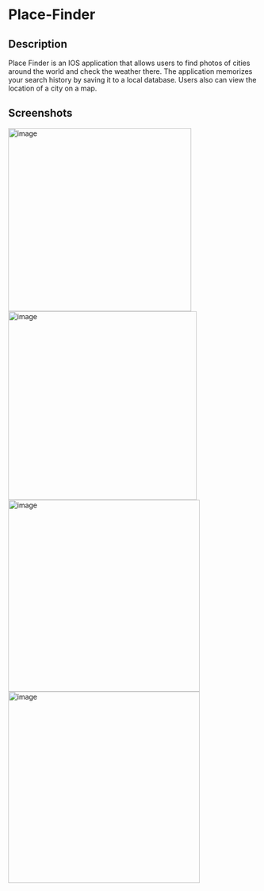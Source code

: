 # Place-Finder
## Description 
Place Finder is an IOS application that allows users to find photos of cities around the world and check the weather there. The application memorizes your search history by saving it to a local database. Users also can view the location of a city on a map. 

## Screenshots

<img width="369" alt="image" src="https://github.com/RipperOnik/Place-Finder/assets/55228345/467d2edb-7117-4557-9ec1-4b7449f51db7">

<img width="380" alt="image" src="https://github.com/RipperOnik/Place-Finder/assets/55228345/259a6457-3acf-4a3e-83a5-1b1d1004589f">

<img width="386" alt="image" src="https://github.com/RipperOnik/Place-Finder/assets/55228345/eb44654b-5707-426c-a4e1-85ceb79ac51e">

<img width="386" alt="image" src="https://github.com/RipperOnik/Place-Finder/assets/55228345/1a396925-e16c-47ef-8411-44428c8057db">


